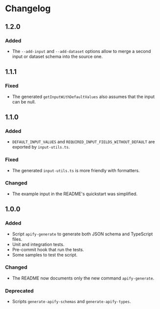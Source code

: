 # Changelog

## 1.2.0

### Added

- The `--add-input` and `--add-dataset` options allow to merge a second input or dataset schema into the source one.

## 1.1.1

### Fixed

- The generated `getInputWithDefaultValues` also assumes that the input can be null.

## 1.1.0

### Added

- `DEFAULT_INPUT_VALUES` and `REQUIRED_INPUT_FIELDS_WITHOUT_DEFAULT` are exported by `input-utils.ts`.

### Fixed

- The generated `input-utils.ts` is more friendly with formatters.

### Changed

- The example input in the README's quickstart was simplified.

## 1.0.0

### Added

- Script `apify-generate` to generate both JSON schema and TypeScript files.
- Unit and integration tests.
- Pre-commit hook that run the tests.
- Some samples to test the script.

### Changed

- The README now documents only the new command `apify-generate`.

### Deprecated

- Scripts `generate-apify-schemas` and `generate-apify-types`.
